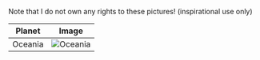 Note that I do not own any rights to these pictures! (inspirational use only)

|Planet|Image|
|-------|-------|
| Oceania | ![Oceania](http://www.magic4walls.com/wp-content/uploads/2013/12/Art-Waqas-Mallick-landscape-fantasy-world-rocks-beach-sea.jpg) | 

